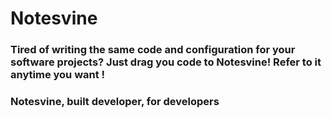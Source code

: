 # Notesvine

### Tired of writing the same code and configuration for your software projects? Just drag you code to Notesvine! Refer to it anytime you want !
### Notesvine, built developer, for developers